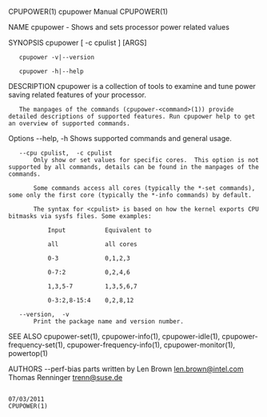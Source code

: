 CPUPOWER(1)                                                                                    cpupower Manual                                                                                    CPUPOWER(1)

NAME
       cpupower - Shows and sets processor power related values

SYNOPSIS
       cpupower [ -c cpulist ] <command> [ARGS]

       cpupower -v|--version

       cpupower -h|--help

DESCRIPTION
       cpupower  is a collection of tools to examine and tune power saving related features of your processor.

       The manpages of the commands (cpupower-<command>(1)) provide detailed descriptions of supported features. Run cpupower help to get an overview of supported commands.

Options
       --help, -h
           Shows supported commands and general usage.

       --cpu cpulist,  -c cpulist
           Only show or set values for specific cores.  This option is not supported by all commands, details can be found in the manpages of the commands.

           Some commands access all cores (typically the *-set commands), some only the first core (typically the *-info commands) by default.

           The syntax for <cpulist> is based on how the kernel exports CPU bitmasks via sysfs files. Some examples:

               Input           Equivalent to

               all             all cores

               0-3             0,1,2,3

               0-7:2           0,2,4,6

               1,3,5-7         1,3,5,6,7

               0-3:2,8-15:4    0,2,8,12

       --version,  -v
           Print the package name and version number.

SEE ALSO
       cpupower-set(1), cpupower-info(1), cpupower-idle(1), cpupower-frequency-set(1), cpupower-frequency-info(1), cpupower-monitor(1), powertop(1)

AUTHORS
       --perf-bias parts written by Len Brown <len.brown@intel.com>
       Thomas Renninger <trenn@suse.de>

                                                                                                  07/03/2011                                                                                      CPUPOWER(1)
